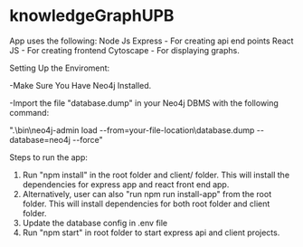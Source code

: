 # knowledgeGraphUPB

App uses the following:
Node Js Express - For creating api end points
React JS - For creating frontend
Cytoscape - For displaying graphs.

Setting Up the Enviroment:

-Make Sure You Have Neo4j Installed.

-Import the file "database.dump" in your Neo4j DBMS with the following command:

".\bin\neo4j-admin load --from=your-file-location\database.dump --database=neo4j --force"


Steps to run the app:
1. Run "npm install" in the root folder and client/ folder. This will install the dependencies for express app and react front end app.
2. Alternatively, user can also "run npm run install-app" from the root folder. This will install dependencies for both root folder and client folder.
3. Update the database config in .env file
4. Run "npm start" in root folder to start express api and client projects.
